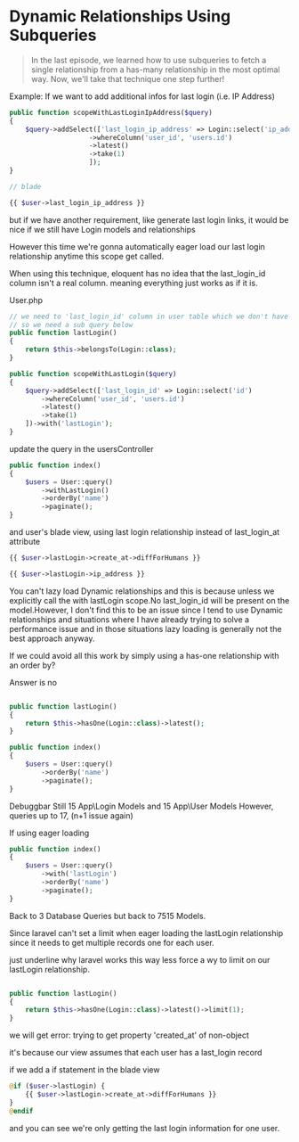 # Dynamic Relationships Using Subqueries

> In the last episode, we learned how to use subqueries to fetch a single relationship from a has-many relationship in the most optimal way. Now, we'll take that technique one step further!

Example: If we want to add additional infos for last login (i.e. IP Address)

```php
public function scopeWithLastLoginIpAddress($query)
{
    $query->addSelect(['last_login_ip_address' => Login::select('ip_address')
                    ->whereColumn('user_id', 'users.id')
                    ->latest()
                    ->take(1)
                    ]);
}

// blade

{{ $user->last_login_ip_address }}
```

but if we have another requirement, like generate last login links, it would be nice if we still have Login models and relationships

However this time we're gonna automatically eager load our last login relationship anytime this scope get called.

When using this  technique, eloquent has no idea that the last_login_id column isn't a real column. meaning everything just works as if it is.

User.php

```php
// we need to 'last_login_id' column in user table which we don't have
// so we need a sub query below
public function lastLogin()
{
    return $this->belongsTo(Login::class);
}

public function scopeWithLastLogin($query)
{
    $query->addSelect(['last_login_id' => Login::select('id')
        ->whereColumn('user_id', 'users.id')
        ->latest()
        ->take(1)
    ])->with('lastLogin');
}

```

update the query in the usersController

```php
public function index()
{
    $users = User::query()
        ->withLastLogin()
        ->orderBy('name')
        ->paginate();
}
```

and user's blade view, using last login relationship instead of last_login_at attribute

```php
{{ $user->lastLogin->create_at->diffForHumans }}

{{ $user->lastLogin->ip_address }}
```

You can't lazy load Dynamic relationships and this is because unless we explicitly call the with lastLogin scope.No last_login_id will be  present  on the model.However, I don't find this to be an issue since I tend to use Dynamic relationships and situations where I have already trying to solve a performance issue and in those situations lazy loading is generally not the best approach anyway.

If we could avoid all this work by simply using a has-one relationship with an order by?

Answer is no

```php

public function lastLogin()
{
    return $this->hasOne(Login::class)->latest();
}

public function index()
{
    $users = User::query()
        ->orderBy('name')
        ->paginate();
}

```

Debuggbar
Still 15 App\Login Models and 15 App\User Models
However, queries up to 17, (n+1 issue again)

If using eager loading

```php
public function index()
{
    $users = User::query()
        ->with('lastLogin')
        ->orderBy('name')
        ->paginate();
}

```

Back to 3 Database Queries
but back to 7515 Models.

Since laravel can't set a limit when eager loading the lastLogin relationship since it needs to get multiple records one for each user.

just underline why laravel works this way less force a wy to limit on our lastLogin relationship.

```php

public function lastLogin()
{
    return $this->hasOne(Login::class)->latest()->limit(1);
}

```

we will get error: trying to get property 'created_at' of non-object

it's because our view assumes that each user has a last_login record

if we add a if statement in the blade view

```php
@if ($user->lastLogin) {
    {{ $user->lastLogin->create_at->diffForHumans }}
}
@endif
```

and you can see we're only getting the last login information for one user.
